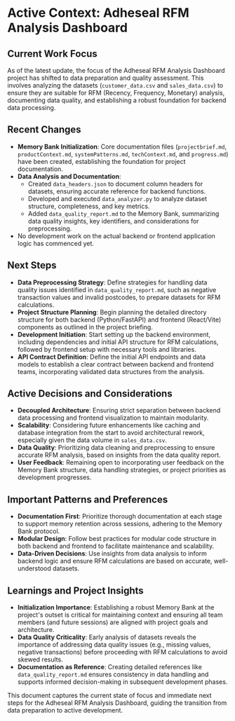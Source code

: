 # Active Context: Adheseal RFM Analysis Dashboard

## Current Work Focus

As of the latest update, the focus of the Adheseal RFM Analysis Dashboard project has shifted to data preparation and quality assessment. This involves analyzing the datasets (`customer_data.csv` and `sales_data.csv`) to ensure they are suitable for RFM (Recency, Frequency, Monetary) analysis, documenting data quality, and establishing a robust foundation for backend data processing.

## Recent Changes

- **Memory Bank Initialization**: Core documentation files (`projectbrief.md`, `productContext.md`, `systemPatterns.md`, `techContext.md`, and `progress.md`) have been created, establishing the foundation for project documentation.
- **Data Analysis and Documentation**:
  - Created `data_headers.json` to document column headers for datasets, ensuring accurate reference for backend functions.
  - Developed and executed `data_analyzer.py` to analyze dataset structure, completeness, and key metrics.
  - Added `data_quality_report.md` to the Memory Bank, summarizing data quality insights, key identifiers, and considerations for preprocessing.
- No development work on the actual backend or frontend application logic has commenced yet.

## Next Steps

- **Data Preprocessing Strategy**: Define strategies for handling data quality issues identified in `data_quality_report.md`, such as negative transaction values and invalid postcodes, to prepare datasets for RFM calculations.
- **Project Structure Planning**: Begin planning the detailed directory structure for both backend (Python/FastAPI) and frontend (React/Vite) components as outlined in the project briefing.
- **Development Initiation**: Start setting up the backend environment, including dependencies and initial API structure for RFM calculations, followed by frontend setup with necessary tools and libraries.
- **API Contract Definition**: Define the initial API endpoints and data models to establish a clear contract between backend and frontend teams, incorporating validated data structures from the analysis.

## Active Decisions and Considerations

- **Decoupled Architecture**: Ensuring strict separation between backend data processing and frontend visualization to maintain modularity.
- **Scalability**: Considering future enhancements like caching and database integration from the start to avoid architectural rework, especially given the data volume in `sales_data.csv`.
- **Data Quality**: Prioritizing data cleaning and preprocessing to ensure accurate RFM analysis, based on insights from the data quality report.
- **User Feedback**: Remaining open to incorporating user feedback on the Memory Bank structure, data handling strategies, or project priorities as development progresses.

## Important Patterns and Preferences

- **Documentation First**: Prioritize thorough documentation at each stage to support memory retention across sessions, adhering to the Memory Bank protocol.
- **Modular Design**: Follow best practices for modular code structure in both backend and frontend to facilitate maintenance and scalability.
- **Data-Driven Decisions**: Use insights from data analysis to inform backend logic and ensure RFM calculations are based on accurate, well-understood datasets.

## Learnings and Project Insights

- **Initialization Importance**: Establishing a robust Memory Bank at the project's outset is critical for maintaining context and ensuring all team members (and future sessions) are aligned with project goals and architecture.
- **Data Quality Criticality**: Early analysis of datasets reveals the importance of addressing data quality issues (e.g., missing values, negative transactions) before proceeding with RFM calculations to avoid skewed results.
- **Documentation as Reference**: Creating detailed references like `data_quality_report.md` ensures consistency in data handling and supports informed decision-making in subsequent development phases.

This document captures the current state of focus and immediate next steps for the Adheseal RFM Analysis Dashboard, guiding the transition from data preparation to active development.
